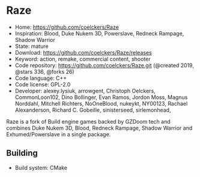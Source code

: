 # Raze

- Home: https://github.com/coelckers/Raze
- Inspiration: Blood, Duke Nukem 3D, Powerslave, Redneck Rampage, Shadow Warrior
- State: mature
- Download: https://github.com/coelckers/Raze/releases
- Keyword: action, remake, commercial content, shooter
- Code repository: https://github.com/coelckers/Raze.git (@created 2019, @stars 336, @forks 26)
- Code language: C++
- Code license: GPL-2.0
- Developer: alexey.lysiuk, arrowgent, Christoph Oelckers, CommonLoon102, Dino Bollinger, Evan Ramos, Jordon Moss, Magnus Norddahl, Mitchell Richters, NoOneBlood, nukeykt, NY00123, Rachael Alexanderson, Richard C. Gobeille, sinisterseed, sirlemonhead, ‮

Raze is a fork of Build engine games backed by GZDoom tech and combines Duke Nukem 3D, Blood, Redneck Rampage, Shadow Warrior and Exhumed/Powerslave in a single package.


## Building

- Build system: CMake

